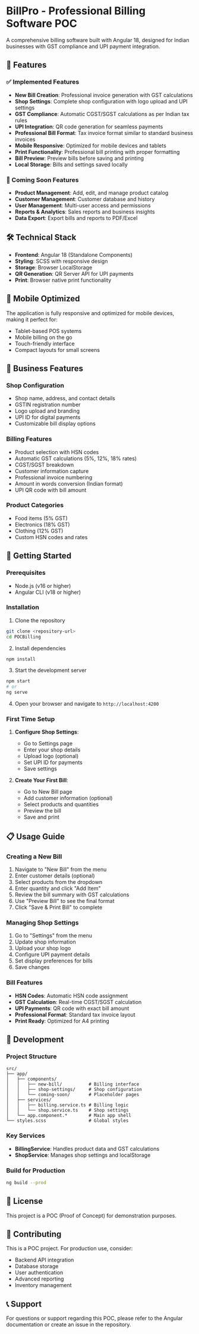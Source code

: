 # BillPro - Professional Billing Software POC

A comprehensive billing software built with Angular 18, designed for Indian businesses with GST compliance and UPI payment integration.

## 🚀 Features

### ✅ Implemented Features
- **New Bill Creation**: Professional invoice generation with GST calculations
- **Shop Settings**: Complete shop configuration with logo upload and UPI settings
- **GST Compliance**: Automatic CGST/SGST calculations as per Indian tax rules
- **UPI Integration**: QR code generation for seamless payments
- **Professional Bill Format**: Tax invoice format similar to standard business invoices
- **Mobile Responsive**: Optimized for mobile devices and tablets
- **Print Functionality**: Professional bill printing with proper formatting
- **Bill Preview**: Preview bills before saving and printing
- **Local Storage**: Bills and settings saved locally

### 🔄 Coming Soon Features
- **Product Management**: Add, edit, and manage product catalog
- **Customer Management**: Customer database and history
- **User Management**: Multi-user access and permissions
- **Reports & Analytics**: Sales reports and business insights
- **Data Export**: Export bills and reports to PDF/Excel

## 🛠️ Technical Stack

- **Frontend**: Angular 18 (Standalone Components)
- **Styling**: SCSS with responsive design
- **Storage**: Browser LocalStorage
- **QR Generation**: QR Server API for UPI payments
- **Print**: Browser native print functionality

## 📱 Mobile Optimized

The application is fully responsive and optimized for mobile devices, making it perfect for:
- Tablet-based POS systems
- Mobile billing on the go
- Touch-friendly interface
- Compact layouts for small screens

## 🏪 Business Features

### Shop Configuration
- Shop name, address, and contact details
- GSTIN registration number
- Logo upload and branding
- UPI ID for digital payments
- Customizable bill display options

### Billing Features
- Product selection with HSN codes
- Automatic GST calculations (5%, 12%, 18% rates)
- CGST/SGST breakdown
- Customer information capture
- Professional invoice numbering
- Amount in words conversion (Indian format)
- UPI QR code with bill amount

### Product Categories
- Food items (5% GST)
- Electronics (18% GST)
- Clothing (12% GST)
- Custom HSN codes and rates

## 🚀 Getting Started

### Prerequisites
- Node.js (v16 or higher)
- Angular CLI (v18 or higher)

### Installation

1. Clone the repository
```bash
git clone <repository-url>
cd POCBilling
```

2. Install dependencies
```bash
npm install
```

3. Start the development server
```bash
npm start
# or
ng serve
```

4. Open your browser and navigate to `http://localhost:4200`

### First Time Setup

1. **Configure Shop Settings**:
   - Go to Settings page
   - Enter your shop details
   - Upload logo (optional)
   - Set UPI ID for payments
   - Save settings

2. **Create Your First Bill**:
   - Go to New Bill page
   - Add customer information (optional)
   - Select products and quantities
   - Preview the bill
   - Save and print

## 📋 Usage Guide

### Creating a New Bill
1. Navigate to "New Bill" from the menu
2. Enter customer details (optional)
3. Select products from the dropdown
4. Enter quantity and click "Add Item"
5. Review the bill summary with GST calculations
6. Use "Preview Bill" to see the final format
7. Click "Save & Print Bill" to complete

### Managing Shop Settings
1. Go to "Settings" from the menu
2. Update shop information
3. Upload your shop logo
4. Configure UPI payment details
5. Set display preferences for bills
6. Save changes

### Bill Features
- **HSN Codes**: Automatic HSN code assignment
- **GST Calculation**: Real-time CGST/SGST calculation
- **UPI Payments**: QR code with exact bill amount
- **Professional Format**: Standard tax invoice layout
- **Print Ready**: Optimized for A4 printing

## 🔧 Development

### Project Structure
```
src/
├── app/
│   ├── components/
│   │   ├── new-bill/          # Billing interface
│   │   ├── shop-settings/     # Shop configuration
│   │   └── coming-soon/       # Placeholder pages
│   ├── services/
│   │   ├── billing.service.ts # Billing logic
│   │   └── shop.service.ts    # Shop settings
│   └── app.component.*        # Main app shell
└── styles.scss                # Global styles
```

### Key Services
- **BillingService**: Handles product data and GST calculations
- **ShopService**: Manages shop settings and localStorage

### Build for Production
```bash
ng build --prod
```

## 📄 License

This project is a POC (Proof of Concept) for demonstration purposes.

## 🤝 Contributing

This is a POC project. For production use, consider:
- Backend API integration
- Database storage
- User authentication
- Advanced reporting
- Inventory management

## 📞 Support

For questions or support regarding this POC, please refer to the Angular documentation or create an issue in the repository.
